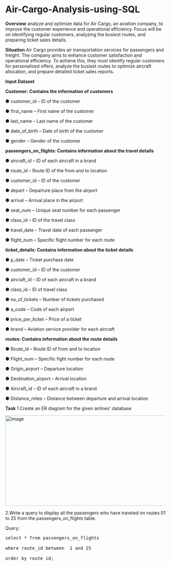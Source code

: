 # Air-Cargo-Analysis-using-SQL
**Overview**
analyze and optimize data for Air Cargo, an aviation company, to improve the customer experience and operational efficiency. Focus will be on identifying regular customers, analyzing the busiest routes, and preparing ticket sales details.

**Situation**
Air Cargo provides air transportation services for passengers and freight. The company aims to enhance customer satisfaction and operational efficiency. To achieve this, they must identify regular customers for personalized offers, analyze the busiest routes to optimize aircraft allocation, and prepare detailed ticket sales reports.

**Input Dataset**

**Customer: Contains the information of customers**

● customer_id – ID of the customer

● first_name – First name of the customer

● last_name – Last name of the customer

● date_of_birth – Date of birth of the customer

● gender – Gender of the customer

**passengers_on_flights: Contains information about the travel details**

● aircraft_id – ID of each aircraft in a brand

● route_id – Route ID of the from and to location

● customer_id – ID of the customer

● depart – Departure place from the airport

● arrival – Arrival place in the airport

● seat_num – Unique seat number for each passenger

● class_id – ID of the travel class

● travel_date – Travel date of each passenger

● flight_num – Specific flight number for each route

**ticket_details: Contains information about the ticket details**

● p_date – Ticket purchase date

● customer_id – ID of the customer

● aircraft_id – ID of each aircraft in a brand

● class_id – ID of travel class

● no_of_tickets – Number of tickets purchased

● a_code – Code of each airport

● price_per_ticket – Price of a ticket

● brand – Aviation service provider for each aircraft

**routes: Contains information about the route details**

● Route_id – Route ID of from and to location

● Flight_num – Specific fight number for each route

● Origin_airport – Departure location

● Destination_airport – Arrival location

● Aircraft_id – ID of each aircraft in a brand

● Distance_miles – Distance between departure and arrival location

**Task**
1.Create an ER diagram for the given airlines' database

<img width="624" height="282" alt="image" src="https://github.com/user-attachments/assets/7dfd1558-1215-4a63-9256-3e445508d5b6" />

2.Write a query to display all the passengers who have traveled on routes 01 to 25 from the passengers_on_flights table.

Query:

<pre>
select * from passengers_on_flights

where route_id between  1 and 25

order by route_id;
</pre>

